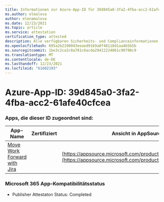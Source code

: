 ```yaml
---
title: Informationen zur Azure-App-ID für 39d845a0-3fa2-4fba-acc2-61afe40cfcea
ms.author: elmalova
author: elenamalova
ms.date: 12/23/2021
ms.topic: article
ms.service: attestation
certification_type: attested
description: Alle verfügbaren Sicherheits- und Complianceinformationen für 39d845a0-3fa2-4fba-acc2-61afe40cfcea.
ms.openlocfilehash: 695a2b2190043eeaed9169a0f48118d1aa4b5b5b
ms.sourcegitcommit: 1be3c2ca2c8a781c6acda29412224061c90790c9
ms.translationtype: MT
ms.contentlocale: de-DE
ms.lasthandoff: 12/23/2021
ms.locfileid: "61602193"
---
```

# <a name="azure-app-id-39d845a0-3fa2-4fba-acc2-61afe40cfcea"></a>Azure-App-ID: 39d845a0-3fa2-4fba-acc2-61afe40cfcea


### <a name="apps-associated-with-this-id"></a>Apps, die dieser ID zugeordnet sind:
| **App-Name** | **Zertifiziert** | **Ansicht in AppSource** |
|--------------|---------------|-----------------------|
| [Move Work Forward with Jira](https://docs.microsoft.com/microsoft-365-app-certification/forward/WA200002855) |  | [https://appsource.microsoft.com/product/office/WA200002855](https://appsource.microsoft.com/product/office/WA200002855) |

### <a name="microsoft-365-app-compliance-status"></a>Microsoft 365 App-Kompatibilitätsstatus
- Publisher Attestaton Status: Completed
